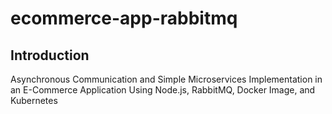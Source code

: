 # ecommerce-app-rabbitmq
## Introduction
Asynchronous Communication and Simple Microservices Implementation in an E-Commerce Application Using Node.js, RabbitMQ, Docker Image, and Kubernetes
